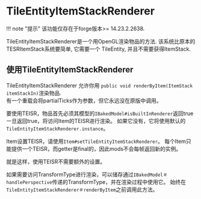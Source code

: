 TileEntityItemStackRenderer
=======================
!!! note "提示"
    该功能仅存在于forge版本>= 14.23.2.2638.

TileEntityItemStackRenderer是一个用OpenGL渲染物品的方法. 该系统比原本的TESRItemStack系统要简单, 它需要一个 TileEntity, 并且不需要获得ItemStack.

使用TileEntityItemStackRenderer
--------------------------

TileEntityItemStackRenderer 允许你用 `public void renderByItem(ItemStack itemStackIn)`渲染物品.  
有一个重载会将partialTicks作为参数，但它永远没在原版中调用。

要使用TEISR，物品首先必须其模型的`IBakedModel#isBuiltInRenderer`返回true
一旦返回true，将访问Item的TEISR进行渲染。 如果它没有，它将使用默认的`TileEntityItemStackRenderer.instance`。

Item设置TEISR，请使用`Item#setTileEntityItemStackRenderer`。 每个Item只能提供一个TEISR，而getter是final的，因此mods不会每帧返回新的实例。

就是这样，使用TEISR不需要额外的设置。

如果需要访问TransformType进行渲染，可以储存通过`IBakedModel＃handlePerspective`传递的TransformType，并在渲染过程中使用它。 始终在`TileEntityItemStackRenderer＃renderByItem`之前调用此方法。